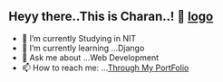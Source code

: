 ## Heyy there..This is Charan..! 👋 [logo](https://drive.google.com/file/d/1V1NpDBqBGZbeROXyntck-ekFp4zzcyoz/view?usp=sharing)




- 🔭 I’m currently Studying in NIT
- 🌱 I’m currently learning ...Django
- 💬 Ask me about ...Web Development
- 📫 How to reach me: ...[Through My PortFolio](https://saicharan67.github.io/PortFolio/)

